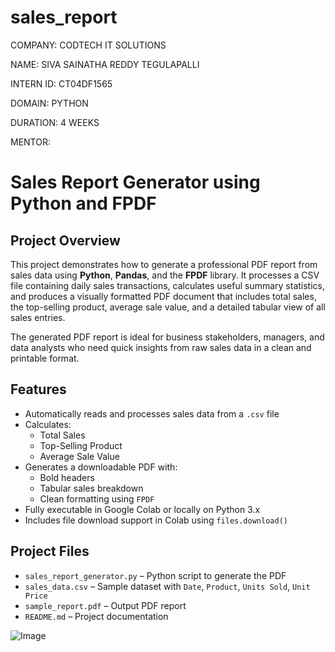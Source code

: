 # sales_report
COMPANY: CODTECH IT SOLUTIONS

NAME: SIVA SAINATHA REDDY TEGULAPALLI

INTERN ID: CT04DF1565

DOMAIN: PYTHON

DURATION: 4 WEEKS

MENTOR:

# Sales Report Generator using Python and FPDF

## Project Overview

This project demonstrates how to generate a professional PDF report from sales data using **Python**, **Pandas**, and the **FPDF** library. It processes a CSV file containing daily sales transactions, calculates useful summary statistics, and produces a visually formatted PDF document that includes total sales, the top-selling product, average sale value, and a detailed tabular view of all sales entries.

The generated PDF report is ideal for business stakeholders, managers, and data analysts who need quick insights from raw sales data in a clean and printable format.



## Features

- Automatically reads and processes sales data from a `.csv` file
- Calculates:
  -  Total Sales
  -  Top-Selling Product
  -  Average Sale Value
- Generates a downloadable PDF with:
  - Bold headers
  - Tabular sales breakdown
  - Clean formatting using `FPDF`
- Fully executable in Google Colab or locally on Python 3.x
- Includes file download support in Colab using `files.download()`


## Project Files

- `sales_report_generator.py` – Python script to generate the PDF
- `sales_data.csv` – Sample dataset with `Date`, `Product`, `Units Sold`, `Unit Price`
- `sample_report.pdf` – Output PDF report
- `README.md` – Project documentation






![Image](https://github.com/user-attachments/assets/345afecd-2f74-4ddf-add1-96387bc00bf3)
